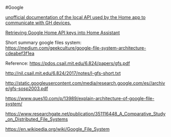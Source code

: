 #Google

[unofficial documentation of the local API used by the Home app to communicate with GH devices. ](https://rithvikvibhu.github.io/GHLocalApi)

[Retrieving Google Home API keys into Home Assistant](https://github.com/chvancooten/homeassistant-googletokenretriever)


Short summary google files system:
https://medium.com/geekculture/google-file-system-architecture-cdeabef3f1ea

Reference:
https://pdos.csail.mit.edu/6.824/papers/gfs.pdf

http://nil.csail.mit.edu/6.824/2017/notes/l-gfs-short.txt

http://static.googleusercontent.com/media/research.google.com/es//archive/gfs-sosp2003.pdf

https://www.ques10.com/p/13989/explain-architecture-of-google-file-system/

https://www.researchgate.net/publication/351116448_A_Comparative_Study_on_Distributed_File_Systems

https://en.wikipedia.org/wiki/Google_File_System
